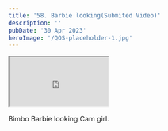 ```yaml
---
title: '58. Barbie looking(Submited Video)'
description: ''
pubDate: '30 Apr 2023'
heroImage: '/QOS-placeholder-1.jpg'
---
```

<iframe src="https://drive.google.com/file/d/1iTaD-XhfTCHrX4Y1QikCGzIgxuV8fTmV/preview" width="200" height="100" allow="autoplay" allowfullscreen="allowfullscreen"></iframe>

Bimbo Barbie looking Cam girl.